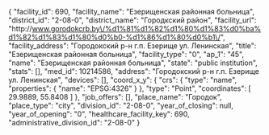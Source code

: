 {
    "facility_id": 690,
    "facility_name": "Езерищенская районная больница",
    "district_id": "2-08-0",
    "district_name": "Городкский район",
    "facility_url": "http:\/\/www.gorodokcrb.by\/%d1%81%d1%82%d1%80%d1%83%d0%ba%d1%82%d1%83%d1%80%d0%b0-%d1%86%d1%80%d0%b1\/",
    "facility_address": "Городокский р-н г.п. Езерище ул. Ленинская",
    "title": "Езерищенская районная больница",
    "facility_type": "0",
    "ap_1": "45",
    "name": "Езерищенская районная больница",
    "state": "public institution",
    "stats": [],
    "med_id": 10214586,
    "address": "Городокский р-н г.п. Езерище ул. Ленинская",
    "devices": [],
    "coord_x_y": {
        "crs": {
            "type": "name",
            "properties": {
                "name": "EPSG:4326"
            }
        },
        "type": "Point",
        "coordinates": [
            29.9889,
            55.8408
        ]
    },
    "job_offers": [],
    "place_name": "Городок",
    "place_type": "city",
    "division_id": "2-08-0",
    "year_of_closing": null,
    "year_of_opening": "0",
    "healthcare_facility_key": 690,
    "administrative_division_id": "2-08-0"
}